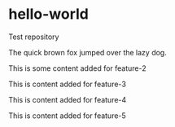 # hello-world
Test repository

The quick brown fox jumped over the lazy dog.

This is some content added for feature-2

This is content added for feature-3


This is content added for feature-4

This is content added for feature-5